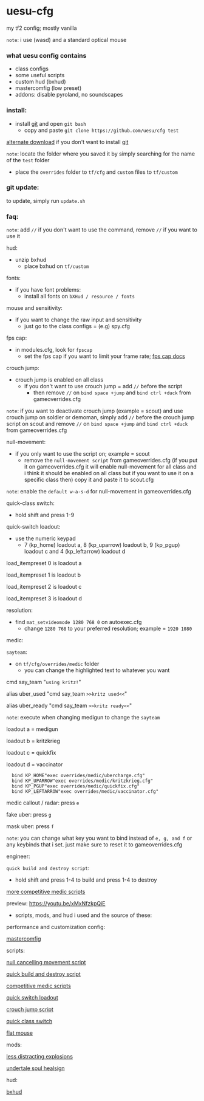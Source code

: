 # uesu-cfg

my tf2 config; mostly vanilla

`note`: i use (wasd) and a standard optical mouse

<h3>what uesu config contains
</h3>

* class configs
* some useful scripts
* custom hud (bxhud)
* mastercomfig (low preset)
* addons: disable pyroland, no soundscapes

<h3>install:
</h3>

- install [git](https://gitforwindows.org/) and open `git bash`
    - copy and paste `git clone https://github.com/uesu/cfg test`
    
[alternate download](https://github.com/uesu/cfg/releases) if you don't want to install [git](https://gitforwindows.org/)

`note`: locate the folder where you saved it by simply searching for the name of the `test` folder

* place the `overrides` folder to `tf/cfg` and `custom` files to `tf/custom`

<h3>
git update:
</h3>

to update, simply run `update.sh`

<h3>
faq:
</h3>

`note`: add `//` if you don't want to use the command, remove `//` if you want to use it

hud:

- unzip bxhud
    - place bxhud on `tf/custom`

fonts:

- if you have font problems: 
  - install all fonts on 
`bXHud / resource / fonts`

mouse and sensitivity:

- if you want to change the raw input and sensitivity
  - just go to the class configs = (e.g) spy.cfg
  
fps cap:

- in modules.cfg, look for `fpscap`
    - set the fps cap if you want to limit your frame rate; [fps cap docs](https://docs.mastercomfig.com/en/latest/customization/modules/#fps-cap)

crouch jump:

- crouch jump is enabled on all class
  - if you don't want to use crouch jump = add `//` before the script
    - then remove `//` on `bind space +jump` and `bind ctrl +duck` from gameoverrides.cfg

`note`: if you want to deactivate crouch jump (example = scout) and use crouch jump on soldier or demoman, simply add `//` before the crouch jump script on scout and remove `//` on `bind space +jump` and `bind ctrl +duck` from gameoverrides.cfg

null-movement:

- if you only want to use the script on; example = scout
    - remove the `null-movement script` from gameoverrides.cfg (if you put it on gameoverrides.cfg it will enable null-movement for all class and i think it should be enabled on all class but if you want to use it on a specific class then) copy it and paste it to scout.cfg
        
`note`: enable the `default w-a-s-d` for null-movement in gameoverrides.cfg

quick-class switch:

- hold shift and press 1-9

quick-switch loadout:

- use the numeric keypad
    - 7 (kp_home) loadout a, 8 (kp_uparrow) loadout b, 9 (kp_pgup) loadout c and 4 (kp_leftarrow) loadout d 

load_itempreset 0 is loadout a

load_itempreset 1 is loadout b

load_itempreset 2 is loadout c

load_itempreset 3 is loadout d

resolution:

- find `mat_setvideomode 1280 768 0` on autoexec.cfg
  - change `1280 768` to your preferred resolution; example = `1920 1080`
 
medic:

`sayteam`:

  - on `tf/cfg/overrides/medic` folder
    - you can change the highlighted text to whatever you want
    
cmd say_team "`using kritz!`"

alias uber_used "cmd say_team `>>kritz used<<`"

alias uber_ready "cmd say_team `>>kritz ready<<`"

`note`: execute when changing medigun to change the `sayteam`

loadout a = medigun

loadout b = kritzkrieg

loadout c = quickfix

loadout d = vaccinator

      bind KP_HOME"exec overrides/medic/ubercharge.cfg"
      bind KP_UPARROW"exec overrides/medic/kritzkrieg.cfg"
      bind KP_PGUP"exec overrides/medic/quickfix.cfg" 
      bind KP_LEFTARROW"exec overrides/medic/vaccinator.cfg" 
      
medic callout / radar: press `e`
       
fake uber: press `g`

mask uber: press `f`
  
`note`: you can change what key you want to bind instead of `e, g, and f` or any keybinds that i set. just make sure to reset it to gameoverrides.cfg

engineer:

`quick build and destroy script`:

- hold shift and press 1-4 to build and press 1-4 to destroy

[more competitive medic scripts](https://gist.github.com/marcinof/2981918)

preview: https://youtu.be/xMxNfzkpQiE

* scripts, mods, and hud i used and the source of these:

performance and customization config:

[mastercomfig](https://mastercomfig.com)

scripts:

[null cancelling movement script](https://github.com/mastercomfig/mastercomfig/releases)

[quick build and destroy script](https://www.reddit.com/r/tf2/comments/94volb/quick_build_and_destroy_script/)

[competitive medic scripts](https://github.com/mastercoms/configs/tree/master/games/tf2/cfg/user)

[quick switch loadout](https://www.reddit.com/r/Tf2Scripts/comments/1ol0z0/help_how_do_i_bind_a_key_to_change_loadout/)

[crouch jump script](https://gamebanana.com/scripts/7982)

[quick class switch](https://gamebanana.com/scripts/3908)

[flat mouse](https://github.com/mastercomfig/mastercomfig/releases)

mods:

[less distracting explosions](https://gamebanana.com/effects/5422)

[undertale soul healsign](https://gamebanana.com/effects/5460)

hud:

[bxhud](https://github.com/Hypnootize/BX-Hud)
